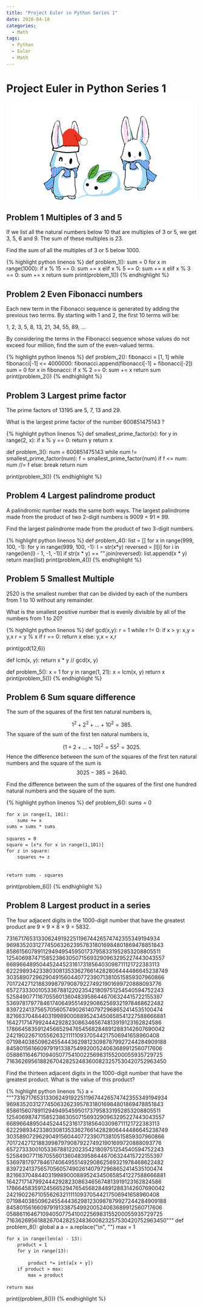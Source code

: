 ```yaml
---
title: "Project Euler in Python Series 1"
date: 2020-04-18
categories:
  - Math
tags:
  - Python
  - Euler
  - Math
---
```


# Project Euler in Python Series 1

![](/assets/images/snowbunny.jpg)

## Problem 1 Multiples of 3 and 5


If we list all the natural numbers below 10 that are multiples of 3 or 5, we get 3, 5, 6 and 9. The sum of these multiples is 23.

Find the sum of all the multiples of 3 or 5 below 1000.


{% highlight python linenos %}
def problem_1():
    sum = 0
    for x in range(1000):
        if x % 15 == 0:
            sum += x
        elif x % 5 == 0:
            sum += x
        elif x % 3 == 0:
            sum += x
    return sum
print(problem_1())
{% endhighlight %}


## Problem 2 Even Fibonacci numbers

Each new term in the Fibonacci sequence is generated by adding the previous two terms. By starting with 1 and 2, the first 10 terms will be:

1, 2, 3, 5, 8, 13, 21, 34, 55, 89, ...

By considering the terms in the Fibonacci sequence whose values do not exceed four million, find the sum of the even-valued terms.


{% highlight python linenos %}
def problem_2():
    fibonacci = [1, 1]
    while fibonacci[-1] <= 4000000:
        fibonacci.append(fibonacci[-1] + fibonacci[-2])
    sum = 0
    for x in fibonacci:
        if x % 2 == 0:
            sum += x
    return sum
print(problem_2())
{% endhighlight %}

## Problem 3 Largest prime factor
The prime factors of 13195 are 5, 7, 13 and 29.

What is the largest prime factor of the number 600851475143 ?


{% highlight python linenos %}
def smallest_prime_factor(x):
    for y in range(2, x):
        if x % y == 0:
            return y
    return x

def problem_3():
    num = 600851475143
    while num != smallest_prime_factor(num):
        f = smallest_prime_factor(num)
        if f <= num:
            num //= f
        else:
            break
    return num

print(problem_3())
{% endhighlight %}

## Problem 4 Largest palindrome product
A palindromic number reads the same both ways. The largest palindrome made from the product of two 2-digit numbers is 9009 = 91 × 99.

Find the largest palindrome made from the product of two 3-digit numbers.

{% highlight python linenos %}
def problem_4():
    list = []
    for x in range(999, 100, -1):
        for y in range(999, 100, -1):
            l = str(x*y)
            reversed = [l[i] for i in range(len(l) - 1, -1, -1)]
            if str(x * y) == "".join(reversed):
                 list.append(x * y)
    return max(list)
print(problem_4())
{% endhighlight %}

## Problem 5 Smallest Multiple
2520 is the smallest number that can be divided by each of the numbers from 1 to 10 without any remainder.

What is the smallest positive number that is evenly divisible by all of the numbers from 1 to 20?

{% highlight python linenos %}
def gcd(x,y):
    r = 1
    while r != 0:
        if x > y:
            x,y = y,x
        r = y % x
        if r == 0:
            return x
        else:
            y,x = x,r
            
print(gcd(12,6))

def lcm(x, y):
    return x * y // gcd(x, y)

def problem_5():
    x = 1
    for y in range(1, 21):
        x = lcm(x, y)
    return x
print(problem_5())
{% endhighlight %}

## Problem 6 Sum square difference
   

The sum of the squares of the first ten natural numbers is,

$$1^2+2^2+...+10^2=385.$$
The square of the sum of the first ten natural numbers is,

$$(1+2+...+10)^2=55^2=3025.$$
Hence the difference between the sum of the squares of the first ten natural numbers and the square of the sum is $$3025−385=2640.$$

Find the difference between the sum of the squares of the first one hundred natural numbers and the square of the sum.

{% highlight python linenos %}
def problem_6():
    sums = 0
    
    for x in range(1, 101):
        sums += x
    sums = sums * sums
    
    squares = 0
    square = [x*x for x in range(1,101)]
    for z in square:
        squares += z
    
    
    return sums - squares
print(problem_6())
{% endhighlight %}

## Problem 8 Largest product in a series 
The four adjacent digits in the 1000-digit number that have the greatest product are 9 × 9 × 8 × 9 = 5832.

73167176531330624919225119674426574742355349194934
96983520312774506326239578318016984801869478851843
85861560789112949495459501737958331952853208805511
12540698747158523863050715693290963295227443043557
66896648950445244523161731856403098711121722383113
62229893423380308135336276614282806444486645238749
30358907296290491560440772390713810515859307960866
70172427121883998797908792274921901699720888093776
65727333001053367881220235421809751254540594752243
52584907711670556013604839586446706324415722155397
53697817977846174064955149290862569321978468622482
83972241375657056057490261407972968652414535100474
82166370484403199890008895243450658541227588666881
16427171479924442928230863465674813919123162824586
17866458359124566529476545682848912883142607690042
24219022671055626321111109370544217506941658960408
07198403850962455444362981230987879927244284909188
84580156166097919133875499200524063689912560717606
05886116467109405077541002256983155200055935729725
71636269561882670428252483600823257530420752963450

Find the thirteen adjacent digits in the 1000-digit number that have the greatest product. What is the value of this product?


{% highlight python linenos %}
a = """73167176531330624919225119674426574742355349194934
96983520312774506326239578318016984801869478851843
85861560789112949495459501737958331952853208805511
12540698747158523863050715693290963295227443043557
66896648950445244523161731856403098711121722383113
62229893423380308135336276614282806444486645238749
30358907296290491560440772390713810515859307960866
70172427121883998797908792274921901699720888093776
65727333001053367881220235421809751254540594752243
52584907711670556013604839586446706324415722155397
53697817977846174064955149290862569321978468622482
83972241375657056057490261407972968652414535100474
82166370484403199890008895243450658541227588666881
16427171479924442928230863465674813919123162824586
17866458359124566529476545682848912883142607690042
24219022671055626321111109370544217506941658960408
07198403850962455444362981230987879927244284909188
84580156166097919133875499200524063689912560717606
05886116467109405077541002256983155200055935729725
71636269561882670428252483600823257530420752963450"""
def problem_8():
    global a
    a = a.replace("\n", "")
    max = 1
    
    for x in range(len(a) - 13):
        product = 1
        for y in range(13):
            
            product *= int(a[x + y])
        if product > max:
            max = product
        
    return max
        
print((problem_8()))
{% endhighlight %}